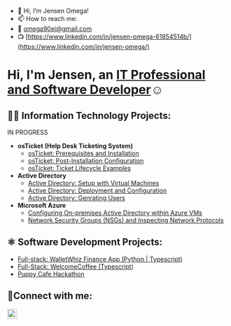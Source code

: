 - 👋 Hi, I’m Jensen Omega! 
- 📫 How to reach me:
- 📩 omega90ej@gmail.com
- 📺 [https://www.linkedin.com/in/jensen-omega-61854514b/](https://www.linkedin.com/in/jensen-omega/)

<h1>Hi, I'm Jensen, an <a href="https://www.linkedin.com/in/jensen-omega/">IT Professional and Software Developer</a>☺</h1>

<h2>👨‍💻 Information Technology Projects:</h2>


IN PROGRESS
- <b>osTicket (Help Desk Ticketing System)</b>
  - [osTicket: Prerequisites and Installation]()
  - [osTicket: Post-Installation Configuration]()
  - [osTicket: Ticket Lifecycle Examples]()
- <b>Active Directory</b>
  - [Active Directory: Setup with Virtual Machines]()
  - [Active Directory: Deployment and Configuration]()
  - [Active Directory: Genrating Users]()
- <b>Microsoft Azure</b>
  - [Configuring On-premises Active Directory within Azure VMs]()
  - [Network Security Groups (NSGs) and Inspecting Network Protocols]()

 <h2>⚛️ Software Development Projects:</h2>
 
  - [Full-stack: WalletWhiz Finance App (Python | Typescript)](https://github.com/JOmega12/capstone-project-money)
  - [Full-Stack: WelcomeCoffee (Typescript)](https://github.com/JOmega12/welcomeCoffeeExpress)
  - [Puppy Cafe Hackathon](https://github.com/JOmega12/hackathon-devlopes)

<h2>🤳Connect with me:</h2>

[<img align="left" alt="Josh | LinkedIn" width="22px" src="https://cdn.jsdelivr.net/npm/simple-icons@v3/icons/linkedin.svg" />][linkedin]

[Linkedin]: [(https://www.linkedin.com/in/jensen-omega/)]

